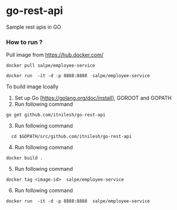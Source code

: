 # go-rest-api

Sample rest apis in GO

### How to run ?

Pull image from https://hub.docker.com/

~~~
docker pull salpe/employee-service

docker run  -it -d -p 8888:8888  salpe/employee-service

~~~

To build image lcoally 

1. Set up Go [https://golang.org/doc/install],  GOROOT and GOPATH
2. Run following command
~~~
go get github.com/itnilesh/go-rest-api

~~~

3.  Run following command
  ~~~
    cd $GOPATH/src/github.com/itnilesh/go-rest-api 
   ~~~
4.  Run following command
  ~~~
  docker build . 
  ~~~
5. Run following command
~~~~
docker tag <image-id>  salpe/employee-service
~~~~

6. Run following command
~~~ 
docker run  -it -d -p 8888:8888  salpe/employee-service 
~~~

